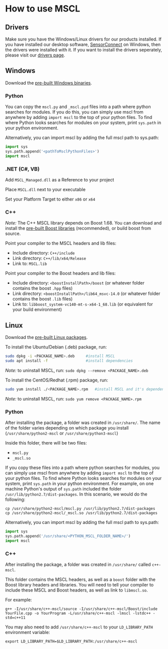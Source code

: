 # How to use MSCL

## Drivers

Make sure you have the Windows/Linux drivers for our products installed. If you have installed our desktop software, [SensorConnect](http://www.microstrain.com/software/sensorconnect) on Windows, then the drivers were installed with it. If you want to install the drivers seperately, please visit our [drivers page](https://github.com/LORD-MicroStrain/Drivers).

## Windows

Download the [pre-built Windows binaries](https://github.com/LORD-MicroStrain/MSCL#mscl---the-microstrain-communication-library).

### Python

You can copy the `mscl.py` and `_mscl.pyd` files into a path where python searches for modules. If you do this, you can simply use mscl from anywhere by adding `import mscl` to the top of your python files. To find where Python looks searches for modules on your system, print `sys.path` in your python environment.

Alternatively, you can import mscl by adding the full mscl path to sys.path:
```py
import sys
sys.path.append('<pathToMsclPythonFiles>')
import mscl
```

### .NET (C#, VB)

Add `MSCL_Managed.dll` as a Reference to your project

Place `MSCL.dll` next to your executable

Set your Platform Target to either `x86` or `x64`

### C++

*Note:* The C++ MSCL library depends on Boost 1.68. You can download and install the [pre-built Boost libraries](https://sourceforge.net/projects/boost/files/boost-binaries/) (recommended), or build boost from source.

Point your compiler to the MSCL headers and lib files:
* Include directory: `C++/include`
* Link directory: `C++/lib/x64/Release`
* Link to: `MSCL.lib`

Point your compiler to the Boost headers and lib files:
* Include directory: `<boostInstallPath>/boost` (or whatever folder contains the boost `.hpp` files) 
* Link directory: `<boostInstallPath>/lib64_msvc-14.0` (or whatever folder contains the boost `.lib` files)
* Link to: `libboost_system-vc140-mt-s-x64-1_68.lib` (or equivalent for your build environment)


## Linux

Download the [pre-built Linux packages](https://github.com/LORD-MicroStrain/MSCL#mscl---the-microstrain-communication-library).

To install the Ubuntu/Debian (.deb) package, run:
``` bash
sudo dpkg -i <PACKAGE_NAME>.deb     #install MSCL
sudo apt install -f                 #install dependencies
```

*Note:* to uninstall MSCL, run: `sudo dpkg --remove <PACKAGE_NAME>.deb`

To install the CentOS/Redhat (.rpm) package, run:
``` bash
sudo yum install ./<PACKAGE_NAME>.rpm   #install MSCL and it's dependencies
```

*Note:* to uninstall MSCL, run: `sudo yum remove <PACKAGE_NAME>.rpm`

### Python
After installing the package, a folder was created in `/usr/share/`. The name of the folder varies depending on which package you install (`/usr/share/python2-mscl` or `/usr/share/python3-mscl`)

Inside this folder, there will be two files:
* `mscl.py`
* `_mscl.so`

If you copy these files into a path where python searches for modules, you can simply use mscl from anywhere by adding `import mscl` to the top of your python files. To find where Python looks searches for modules on your system, print `sys.path` in your python environment. For example, on one machine Python's output of `sys.path` included the folder `/usr/lib/python2.7/dist-packages`. In this scenario, we would do the following:

```
cp /usr/share/python2-mscl/mscl.py /usr/lib/python2.7/dist-packages
cp /usr/share/python2-mscl/_mscl.so /usr/lib/python2.7/dist-packages
```

Alternatively, you can import mscl by adding the full mscl path to sys.path:
```py
import sys
sys.path.append('/usr/share/<PYTHON_MSCL_FOLDER_NAME>/')
import mscl
```

### C++

After installing the package, a folder was created in `/usr/share/` called `c++-mscl`.

This folder contains the MSCL headers, as well as a `boost` folder with the Boost library headers and libraries. You will need to tell your compiler to include these MSCL and Boost headers, as well as link to `libmscl.so`.

For example:
```
g++ -I/usr/share/c++-mscl/source -I/usr/share/c++-mscl/Boost/include YourFile.cpp -o YourProgram -L/usr/share/c++-mscl -lmscl -lstdc++ -std=c++11
```

You may also need to add `/usr/share/c++-mscl` to your `LD_LIBRARY_PATH` environment variable:
```
export LD_LIBRARY_PATH=$LD_LIBRARY_PATH:/usr/share/c++-mscl
```
